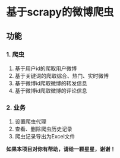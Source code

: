 # 基于scrapy的微博爬虫
## 功能
### 1. 爬虫
1. 基于用户id的爬取用户微博
2. 基于关键词的爬取综合、热门、实时微博
3. 基于微博id爬取微博的转发信息
4. 基于微博id爬取微博的评论信息

### 2. 业务
1. 设置爬虫代理
2. 查看、删除爬虫历史记录
2. 爬虫记录导出为Excel文件



**如果本项目对你有帮助，请给一颗星星，谢谢！**
